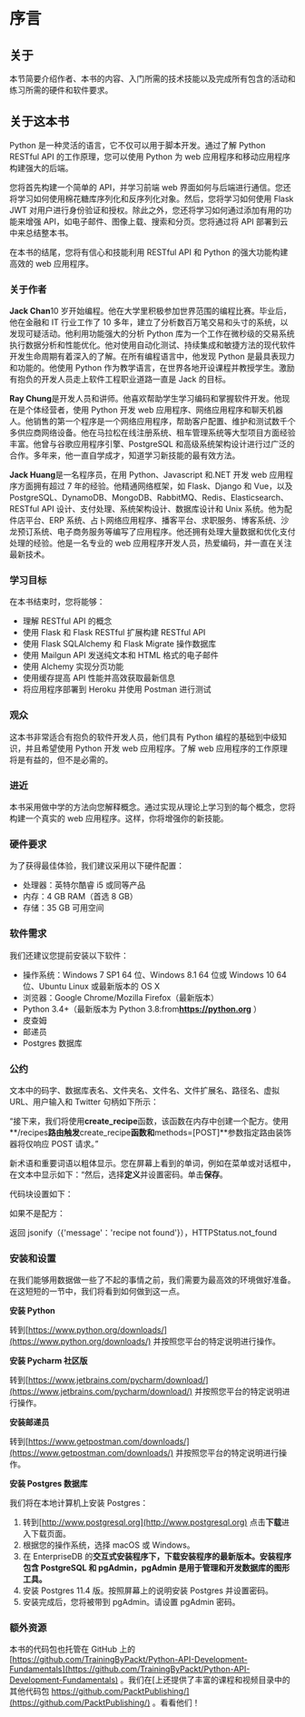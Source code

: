# 序言

## 关于

本节简要介绍作者、本书的内容、入门所需的技术技能以及完成所有包含的活动和练习所需的硬件和软件要求。

## 关于这本书

Python 是一种灵活的语言，它不仅可以用于脚本开发。通过了解 Python RESTful API 的工作原理，您可以使用 Python 为 web 应用程序和移动应用程序构建强大的后端。

您将首先构建一个简单的 API，并学习前端 web 界面如何与后端进行通信。您还将学习如何使用棉花糖库序列化和反序列化对象。然后，您将学习如何使用 Flask JWT 对用户进行身份验证和授权。除此之外，您还将学习如何通过添加有用的功能来增强 API，如电子邮件、图像上载、搜索和分页。您将通过将 API 部署到云中来总结整本书。

在本书的结尾，您将有信心和技能利用 RESTful API 和 Python 的强大功能构建高效的 web 应用程序。

### 关于作者

**Jack Chan**10 岁开始编程。他在大学里积极参加世界范围的编程比赛。毕业后，他在金融和 IT 行业工作了 10 多年，建立了分析数百万笔交易和头寸的系统，以发现可疑活动。他利用功能强大的分析 Python 库为一个工作在微秒级的交易系统执行数据分析和性能优化。他对使用自动化测试、持续集成和敏捷方法的现代软件开发生命周期有着深入的了解。在所有编程语言中，他发现 Python 是最具表现力和功能的。他使用 Python 作为教学语言，在世界各地开设课程并教授学生。激励有抱负的开发人员走上软件工程职业道路一直是 Jack 的目标。

**Ray Chung**是开发人员和讲师。他喜欢帮助学生学习编码和掌握软件开发。他现在是个体经营者，使用 Python 开发 web 应用程序、网络应用程序和聊天机器人。他销售的第一个程序是一个网络应用程序，帮助客户配置、维护和测试数千个多供应商网络设备。他在马拉松在线注册系统、租车管理系统等大型项目方面经验丰富。他曾与谷歌应用程序引擎、PostgreSQL 和高级系统架构设计进行过广泛的合作。多年来，他一直自学成才，知道学习新技能的最有效方法。

**Jack Huang**是一名程序员，在用 Python、Javascript 和.NET 开发 web 应用程序方面拥有超过 7 年的经验。他精通网络框架，如 Flask、Django 和 Vue，以及 PostgreSQL、DynamoDB、MongoDB、RabbitMQ、Redis、Elasticsearch、RESTful API 设计、支付处理、系统架构设计、数据库设计和 Unix 系统。他为配件店平台、ERP 系统、占卜网络应用程序、播客平台、求职服务、博客系统、沙龙预订系统、电子商务服务等编写了应用程序。他还拥有处理大量数据和优化支付处理的经验。他是一名专业的 web 应用程序开发人员，热爱编码，并一直在关注最新技术。

### 学习目标

在本书结束时，您将能够：

*   理解 RESTful API 的概念
*   使用 Flask 和 Flask RESTful 扩展构建 RESTful API
*   使用 Flask SQLAlchemy 和 Flask Migrate 操作数据库
*   使用 Mailgun API 发送纯文本和 HTML 格式的电子邮件
*   使用 Alchemy 实现分页功能
*   使用缓存提高 API 性能并高效获取最新信息
*   将应用程序部署到 Heroku 并使用 Postman 进行测试

### 观众

这本书非常适合有抱负的软件开发人员，他们具有 Python 编程的基础到中级知识，并且希望使用 Python 开发 web 应用程序。了解 web 应用程序的工作原理将是有益的，但不是必需的。

### 进近

本书采用做中学的方法向您解释概念。通过实现从理论上学习到的每个概念，您将构建一个真实的 web 应用程序。这样，你将增强你的新技能。

### 硬件要求

为了获得最佳体验，我们建议采用以下硬件配置：

*   处理器：英特尔酷睿 i5 或同等产品
*   内存：4 GB RAM（首选 8 GB）
*   存储：35 GB 可用空间

### 软件需求

我们还建议您提前安装以下软件：

*   操作系统：Windows 7 SP1 64 位、Windows 8.1 64 位或 Windows 10 64 位、Ubuntu Linux 或最新版本的 OS X
*   浏览器：Google Chrome/Mozilla Firefox（最新版本）
*   Python 3.4+（最新版本为 Python 3.8:from**https://python.org** ）
*   皮查姆
*   邮递员
*   Postgres 数据库

### 公约

文本中的码字、数据库表名、文件夹名、文件名、文件扩展名、路径名、虚拟 URL、用户输入和 Twitter 句柄如下所示：

“接下来，我们将使用**create_recipe**函数，该函数在内存中创建一个配方。使用**/recipes**路由触发**create_recipe**函数和**methods=[POST]**参数指定路由装饰器将仅响应 POST 请求。”

新术语和重要词语以粗体显示。您在屏幕上看到的单词，例如在菜单或对话框中，在文本中显示如下：“然后，选择**定义**并设置密码。单击**保存**。

代码块设置如下：

如果不是配方：

返回 jsonify（{'message'：'recipe not found'}），HTTPStatus.not_found

### 安装和设置

在我们能够用数据做一些了不起的事情之前，我们需要为最高效的环境做好准备。在这短短的一节中，我们将看到如何做到这一点。

**安装 Python**

转到[https://www.python.org/downloads/](https://www.python.org/downloads/) 并按照您平台的特定说明进行操作。

**安装 Pycharm 社区版**

转到[https://www.jetbrains.com/pycharm/download/](https://www.jetbrains.com/pycharm/download/) 并按照您平台的特定说明进行操作。

**安装邮递员**

转到[https://www.getpostman.com/downloads/](https://www.getpostman.com/downloads/) 并按照您平台的特定说明进行操作。

**安装 Postgres 数据库**

我们将在本地计算机上安装 Postgres：

1.  转到[http://www.postgresql.org](http://www.postgresql.org) 点击**下载**进入下载页面。
2.  根据您的操作系统，选择 macOS 或 Windows。
3.  在 EnterpriseDB 的**交互式安装程序下，下载安装程序的最新版本。安装程序包含 PostgreSQL 和 pgAdmin，pgAdmin 是用于管理和开发数据库的图形工具。**
4.  安装 Postgres 11.4 版。按照屏幕上的说明安装 Postgres 并设置密码。
5.  安装完成后，您将被带到 pgAdmin。请设置 pgAdmin 密码。

### 额外资源

本书的代码包也托管在 GitHub 上的[https://github.com/TrainingByPackt/Python-API-Development-Fundamentals](https://github.com/TrainingByPackt/Python-API-Development-Fundamentals) 。我们在[上还提供了丰富的课程和视频目录中的其他代码包 https://github.com/PacktPublishing/](https://github.com/PacktPublishing/) 。看看他们！